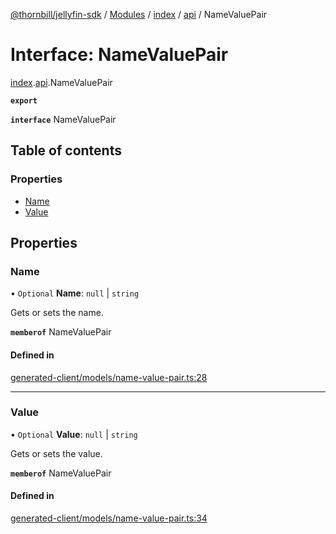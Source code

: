 [@thornbill/jellyfin-sdk](../README.md) / [Modules](../modules.md) / [index](../modules/index.md) / [api](../modules/index.api.md) / NameValuePair

# Interface: NameValuePair

[index](../modules/index.md).[api](../modules/index.api.md).NameValuePair

**`export`**

**`interface`** NameValuePair

## Table of contents

### Properties

- [Name](index.api.NameValuePair.md#name)
- [Value](index.api.NameValuePair.md#value)

## Properties

### Name

• `Optional` **Name**: ``null`` \| `string`

Gets or sets the name.

**`memberof`** NameValuePair

#### Defined in

[generated-client/models/name-value-pair.ts:28](https://github.com/thornbill/jellyfin-sdk-typescript/blob/eb13db7/src/generated-client/models/name-value-pair.ts#L28)

___

### Value

• `Optional` **Value**: ``null`` \| `string`

Gets or sets the value.

**`memberof`** NameValuePair

#### Defined in

[generated-client/models/name-value-pair.ts:34](https://github.com/thornbill/jellyfin-sdk-typescript/blob/eb13db7/src/generated-client/models/name-value-pair.ts#L34)
